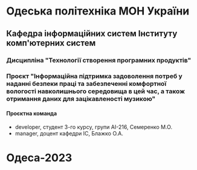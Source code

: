 # Одеська політехніка МОН України
## Кафедра інформаційних систем Інституту комп'ютерних систем
### Дисципліна "Технології створення програмних продуктів"
### Проєкт "Інформаційна підтримка задоволення потреб у наданні безпеки праці та забезпеченні комфортної вологості навколишнього середовища в цей час, а також отримання даних для зацікавленості музикою"
#### Проєктна команда
+ developer, студент 3-го курсу, групи АІ-216, Семеренко М.О.
+ manager, доцент кафедри ІС, Блажко О.А.
# Одеса-2023

